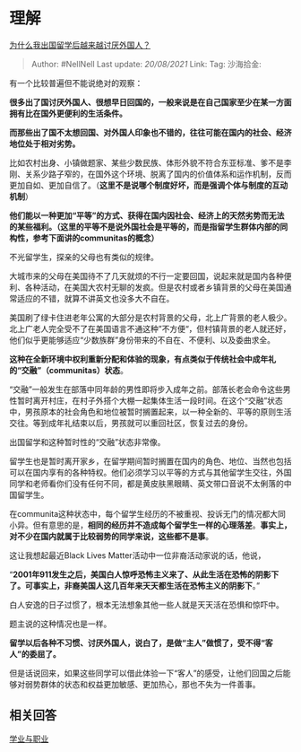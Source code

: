 # 理解

[为什么我出国留学后越来越讨厌外国人？](https://www.zhihu.com/question/63648314/answer/1413823866)

> Author: #NellNell
> Last update: *20/08/2021*
> Link:
> Tag:
> 沙海拾金:

有一个比较普遍但不能说绝对的观察：

**很多出了国讨厌外国人、很想早日回国的，一般来说是在自己国家至少在某一方面拥有比在国外更便利的生活条件。**

**而那些出了国不太想回国、对外国人印象也不错的，往往可能在国内的社会、经济地位处于相对劣势。**

比如农村出身、小镇做题家、某些少数民族、体形外貌不符合东亚标准、爹不是李刚、关系少路子窄的，在国外这个环境、脱离了国内的价值体系和运作机制，反而更加自如、更加自信了。（**这里不是说哪个制度好坏，而是强调个体与制度的互动机制**）

**他们能以一种更加“平等”的方式、获得在国内因社会、经济上的天然劣势而无法的某些福利。（这里的平等不是说外国社会是平等的，而是指留学生群体内部的同构性，参考下面讲的communitas的概念）**

不光留学生，探亲的父母也有类似的规律。

大城市来的父母在美国待不了几天就烦的不行一定要回国，说起来就是国内各种便利、各种活动，在美国大农村无聊的发疯。但是农村或者乡镇背景的父母在美国通常适应的不错，就算不讲英文也没多大不自在。

美国刷了绿卡住进老年公寓的大部分是农村背景的父母，北上广背景的老人极少。北上广老人完全受不了在美国语言不通这种”不方便“，但村镇背景的老人就还好，他们似乎更能够适应“少数族群”身份带来的不自在、不便利、以及委曲求全。

**这种在全新环境中权利重新分配和体验的现象，有点类似于传统社会中成年礼的“交融”（communitas）状态**。

“交融”一般发生在部落中同年龄的男性即将步入成年之前。部落长老会命令这些男性暂时离开村庄，在村子外搭个大棚一起集体生活一段时间。在这个“交融”状态中，男孩原本的社会角色和地位被暂时搁置起来，以一种全新的、平等的原则生活交往。等到成年礼结束以后，男孩就可以重回社区，恢复过去的身份。

出国留学和这种暂时性的“交融”状态非常像。

留学生也是暂时离开家乡，在留学期间暂时搁置在国内的角色、地位、当然也包括可以在国内享有的各种特权。他们必须学习以平等的方式与其他留学生交往，外国同学和老师看你们没有任何不同，都是黄皮肤黑眼睛、英文带口音说不太俐落的中国留学生。

在communita这种状态中，每个留学生经历的不被重视、投诉无门的情况都大同小异。但有意思的是，**相同的经历并不造成每个留学生一样的心理落差**。**事实上，对不少在国内就属于比较弱势的同学来说，这些都不是事**。

这让我想起最近Black Lives Matter活动中一位非裔活动家说的话，他说，

“**2001年911发生之后，美国白人惊呼恐怖主义来了、从此生活在恐怖的阴影下了。可事实上，非裔美国人这几百年来天天都生活在恐怖主义的阴影下**。”

白人安逸的日子过惯了，根本无法想象其他一些人就是天天活在恐惧和惊吓中。

题主说的这种情况也是一样。

**留学以后各种不习惯、讨厌外国人，说白了，是做“主人”做惯了，受不得“客人”的委屈了。**

但是话说回来，如果这些同学可以借此体验一下“客人”的感受，让他们回国之后能够对弱势群体的状态和权益更加敏感、更加热心，那也不失为一件善事。

## 相关回答

[学业与职业](https://zhihu.com/collection/430675974)
